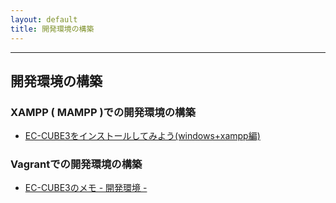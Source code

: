 ```yaml
---
layout: default
title: 開発環境の構築
---
```


---

## 開発環境の構築

### XAMPP ( MAMPP )での開発環境の構築

- <a href="http://qiita.com/chihiro-adachi/items/5fb2175454d3bfa047ac" target="_blank">EC-CUBE3をインストールしてみよう(windows+xampp編)</a>

### Vagrantでの開発環境の構築

- <a href="http://qiita.com/chihiro-adachi/items/645fee870d50a985dc88" target="_blank">EC-CUBE3のメモ - 開発環境 -</a>

